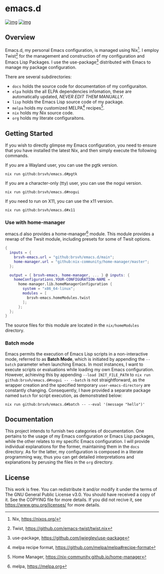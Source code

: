 # emacs.d

[![img](https://img.shields.io/badge/cachix-brsvh-blue.svg)](https://brsvh.cachix.org) [![img](https://github.com/brsvh/emacs.d/actions/workflows/ci.yaml/badge.svg)](https://github.com/brsvh/emacs.d/actions)


## Overview

Emacs.d, my personal Emacs configuration, is managed using Nix[^1].  I
employ Twist[^2] for the management and construction of my configuration
and Emacs Lisp Packages.  I use the use-package[^3] distributed with
Emacs to manage my package configuration.

There are several subdirectories:

- `docs` holds the source code for documentation of my configuraiton.
- `elpa` holds the all ELPA dependencies infomation, these are
  automatically updated, *NEVER EDIT THEM MANUALLY*.
- `lisp` holds the Emacs Lisp source code of my package.
- `melpa` holds my customized MELPA[^5] recipes[^6].
- `nix` holds my Nix source code.
- `org` holds my literate configuraitons.



## Getting Started

If you wish to directly glimpse my Emacs configuration, you need to
ensure that you have installed the latest Nix, and then simply execute
the following commands.

If you are a Wayland user, you can use the pgtk version.

``` shell
nix run github:brsvh/emacs.d#pgtk
```

If you are a character-only (tty) user, you can use the nogui version.

``` shell
nix run github:brsvh/emacs.d#nogui
```

If you need to run on X11, you can use the x11 version.

``` shell
nix run github:brsvh/emacs.d#x11
```


### Use with home-manager

emacs.d also provides a home-manager[^4] module. This module provides a
rewrap of the Twsit module, including presets for some of Twsit options.

``` nix
{
  inputs = {
    brsvh-emacs.url = "github:brsvh/emacs.d/main";
    home-manager.url = "github:nix-community/home-manager/master";
  };

  output = { brsvh-emacs, home-manager, ... } @ inputs: {
    homeConfigurations.YOUR-CONFIGURATION-NAME =
      home-manager.lib.homeManagerConfiguration {
        system = "x86_64-linux";
        modules = [
          brsvh-emacs.homeModules.twist
        ];
      };
  };
}
```

The source files for this module are located in the `nix/homeModules`
directory.


### Batch mode

Emacs permits the execution of Emacs Lisp scripts in a non-interactive
mode, referred to as **Batch Mode**, which is initiated by appending the
`--batch` parameter when launching Emacs.  In most instances, I want to
execute scripts or evaluations while loading my own Emacs configuration.
However, achieving this by appending `--load INIT_FILE_PATH` to `nix run
github:brsvh/emacs.d#nogui -- --batch` is not straightforward, as the
wrapper creation and the specified temporary `user-emacs-directory` are
constantly changing.  Consequently, I have provided a separate package
named `batch` for script execution, as demonstrated below:

``` shell
nix run github:brsvh/emacs.d#batch -- --eval '(message "hello")'
```


## Documentation

This project intends to furnish two categories of documentation.  One
pertains to the usage of my Emacs configuration or Emacs Lisp packages,
while the other relates to my specific Emacs configuration.  I will
provide individual explanations for the former, maintaining them in the
`docs` directory.  As for the latter, my configuration is composed in a
literate programming way, thus you can get detailed interpretations and
explanations by perusing the files in the `org` directory.


## License

This work is free.  You can redistribute it and/or modify it under the
terms of The GNU General Public License v3.0.  You should have received
a copy of it.  See the COPYING file for more details.  If you did not
recive it, see <https://www.gnu.org/licenses/> for more details.


[^1]: Nix, <https://nixos.org/>

[^2]: Twist, <https://github.com/emacs-twist/twist.nix>

[^3]: use-package, <https://github.com/jwiegley/use-package>

[^4]: melpa, <https://melpa.org>

[^5]: melpa recipe format, <https://github.com/melpa/melpa#recipe-format>

[^6]: Home Manager, <https://nix-community.github.io/home-manager>
